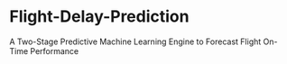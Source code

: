 # Flight-Delay-Prediction
A Two-Stage Predictive Machine Learning Engine to Forecast Flight On-Time Performance 

